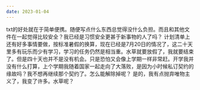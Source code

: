 ```yaml
---
date: 2023-01-04
---
```

txt的好处就在于简单便携。随便写点什么东西总觉得没什么负担。而且和其他文件在一起觉得比较安全？我已经是习惯安全更甚于新事物的人了吗？
计划清单上还有好多事情要做，按标准暑假的换算，现在已经是7月20日的情况了，这二十天里多有玩乐而少有学习，学习的任务仍然是相当重。水草就要放假了，我就要结束了。但是四十天也并不是没有机会。只是恐怕又会像上学期一样非常赶。开学我并没有什么打算，上个学期我随着国家一起走向了大落败，是因为小时候私订契约的缘故吗？我不想再继续那个契约了。怎么能解除掉呢？
是的，我有点抛弃唯物主义了，我变了许多。水草呢？